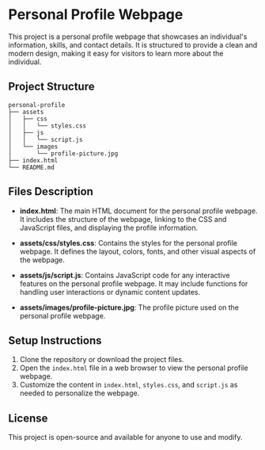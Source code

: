 # Personal Profile Webpage

This project is a personal profile webpage that showcases an individual's information, skills, and contact details. It is structured to provide a clean and modern design, making it easy for visitors to learn more about the individual.

## Project Structure

```
personal-profile
├── assets
│   ├── css
│   │   └── styles.css
│   ├── js
│   │   └── script.js
│   └── images
│       └── profile-picture.jpg
├── index.html
└── README.md
```

## Files Description

- **index.html**: The main HTML document for the personal profile webpage. It includes the structure of the webpage, linking to the CSS and JavaScript files, and displaying the profile information.

- **assets/css/styles.css**: Contains the styles for the personal profile webpage. It defines the layout, colors, fonts, and other visual aspects of the webpage.

- **assets/js/script.js**: Contains JavaScript code for any interactive features on the personal profile webpage. It may include functions for handling user interactions or dynamic content updates.

- **assets/images/profile-picture.jpg**: The profile picture used on the personal profile webpage.

## Setup Instructions

1. Clone the repository or download the project files.
2. Open the `index.html` file in a web browser to view the personal profile webpage.
3. Customize the content in `index.html`, `styles.css`, and `script.js` as needed to personalize the webpage.

## License

This project is open-source and available for anyone to use and modify.